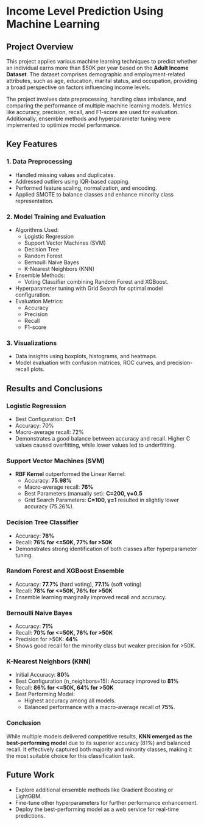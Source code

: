 # Income Level Prediction Using Machine Learning

## Project Overview

This project applies various machine learning techniques to predict whether an individual earns more than $50K per year based on the **Adult Income Dataset**. The dataset comprises demographic and employment-related attributes, such as age, education, marital status, and occupation, providing a broad perspective on factors influencing income levels.

The project involves data preprocessing, handling class imbalance, and comparing the performance of multiple machine learning models. Metrics like accuracy, precision, recall, and F1-score are used for evaluation. Additionally, ensemble methods and hyperparameter tuning were implemented to optimize model performance.

## Key Features

### 1. **Data Preprocessing**
- Handled missing values and duplicates.
- Addressed outliers using IQR-based capping.
- Performed feature scaling, normalization, and encoding.
- Applied SMOTE to balance classes and enhance minority class representation.

### 2. **Model Training and Evaluation**
- Algorithms Used:
  - Logistic Regression
  - Support Vector Machines (SVM)
  - Decision Tree
  - Random Forest
  - Bernoulli Naive Bayes
  - K-Nearest Neighbors (KNN)
- Ensemble Methods:
  - Voting Classifier combining Random Forest and XGBoost.
- Hyperparameter tuning with Grid Search for optimal model configuration.
- Evaluation Metrics:
  - Accuracy
  - Precision
  - Recall
  - F1-score

### 3. **Visualizations**
- Data insights using boxplots, histograms, and heatmaps.
- Model evaluation with confusion matrices, ROC curves, and precision-recall plots.

## Results and Conclusions

### **Logistic Regression**
- Best Configuration: **C=1**
- Accuracy: 70%
- Macro-average recall: 72%
- Demonstrates a good balance between accuracy and recall. Higher C values caused overfitting, while lower values led to underfitting.

### **Support Vector Machines (SVM)**
- **RBF Kernel** outperformed the Linear Kernel:
  - Accuracy: **75.98%**
  - Macro-average recall: **76%**
  - Best Parameters (manually set): **C=200, γ=0.5**
  - Grid Search Parameters: **C=100, γ=1** resulted in slightly lower accuracy (75.26%).

### **Decision Tree Classifier**
- Accuracy: **76%**
- Recall: **76% for <=50K, 77% for >50K**
- Demonstrates strong identification of both classes after hyperparameter tuning.

### **Random Forest and XGBoost Ensemble**
- Accuracy: **77.7%** (hard voting), **77.1%** (soft voting)
- Recall: **78% for <=50K, 76% for >50K**
- Ensemble learning marginally improved recall and accuracy.

### **Bernoulli Naive Bayes**
- Accuracy: **71%**
- Recall: **70% for <=50K, 76% for >50K**
- Precision for >50K: **44%**
- Shows good recall for the minority class but weaker precision for >50K.

### **K-Nearest Neighbors (KNN)**
- Initial Accuracy: **80%**
- Best Configuration (n_neighbors=15): Accuracy improved to **81%**
- Recall: **86% for <=50K, 64% for >50K**
- Best Performing Model:
  - Highest accuracy among all models.
  - Balanced performance with a macro-average recall of **75%**.

### Conclusion
While multiple models delivered competitive results, **KNN emerged as the best-performing model** due to its superior accuracy (81%) and balanced recall. It effectively captured both majority and minority classes, making it the most suitable choice for this classification task.

## Future Work
- Explore additional ensemble methods like Gradient Boosting or LightGBM.
- Fine-tune other hyperparameters for further performance enhancement.
- Deploy the best-performing model as a web service for real-time predictions.
